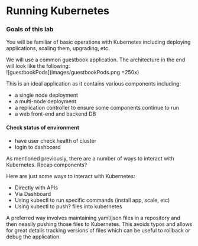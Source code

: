 # Running Kubernetes

### Goals of this lab
You will be familiar of basic operations with Kubernetes including deploying applications, scaling them, upgrading, etc.

We will use a common guestbook application. The architecture in the end will look like the following:<BR>
![guestbookPods](images/guestbookPods.png =250x)

This is an ideal application as it contains various components including:
 * a single node deployment
 * a multi-node deployment
 * a replication controller to ensure some components continue to run
 * a web front-end and backend DB


#### Check status of environment
 * have user check health of cluster
 * login to dashboard

As mentioned previously, there are a number of ways to interact with Kubernetes. Recap components?

Here are just some ways to interact with Kubernetes:
 * Directly with APIs
 * Via Dashboard
 * Using kubectl to run specific commands (install app, scale, etc)
 * Using kubectl to push? files into kubernetes

A preferred way involves maintaining yaml/json files in a repository and then neasily pushing those files to Kubernetes. This avoids typos and allows for great details tracking versions of files which can be useful to rollback or debug the application.





